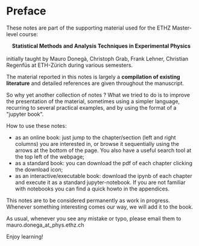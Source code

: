 # Preface

These notes are part of the supporting material used for the ETHZ Master-level course:  
<div style="text-align: center">
<strong>Statistical Methods and Analysis Techniques in Experimental Physics</strong>
</div>
<br>
initially taught by Mauro Doneg&agrave;, Christoph Grab, Frank Lehner, Christian Regenf&uuml;s at ETH-Z&uuml;rich during various semesters.

The material reported in this notes is largely a **compilation of existing literature** and detailed references are given throughout the manuscript. 

So why yet another collection of notes ? What we tried to do is to improve the presentation of the material, sometimes using a simpler language, recurring to several practical examples, and by using the format of a "jupyter book".

How to use these notes:
- as an online book: just jump to the chapter/section (left and right columns) you are interested in, or browse it sequentially using the arrows at the bottom of the page. You also have a useful search tool at the top left of the webpage;
- as a standard book: you can download the pdf of each chapter clicking the download icon;
- as an interactive/executable book: download the ipynb of each chapter and execute it as a standard jupyter-notebook. If you are not familiar with notebooks you can find a quick howto in the appendices.

This notes are to be considered permanently as work in progress. Whenever something interesting comes our way, we will add it to the book.

As usual, whenever you see any mistake or typo, please email them to mauro.donega_at_phys.ethz.ch

Enjoy learning!


